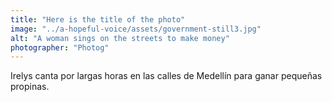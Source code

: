 ```yaml
---
title: "Here is the title of the photo"
image: "../a-hopeful-voice/assets/government-still3.jpg"
alt: "A woman sings on the streets to make money"
photographer: "Photog"
---
```

Irelys canta por largas horas en las calles de Medellín para ganar pequeñas propinas.
